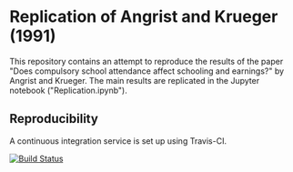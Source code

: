 # Replication of Angrist and Krueger (1991)

This repository contains an attempt to reproduce the results of the paper "Does compulsory school attendance affect schooling and earnings?" by Angrist and Krueger.
The main results are replicated in the Jupyter notebook ("Replication.ipynb").

## Reproducibility

A continuous integration service is set up using Travis-CI.

[![Build Status](https://travis-ci.org/HumanCapitalAnalysis/microeconometrics-course-project-felix0496.svg?branch=master)](https://travis-ci.org/HumanCapitalAnalysis/microeconometrics-course-project-felix0496)
